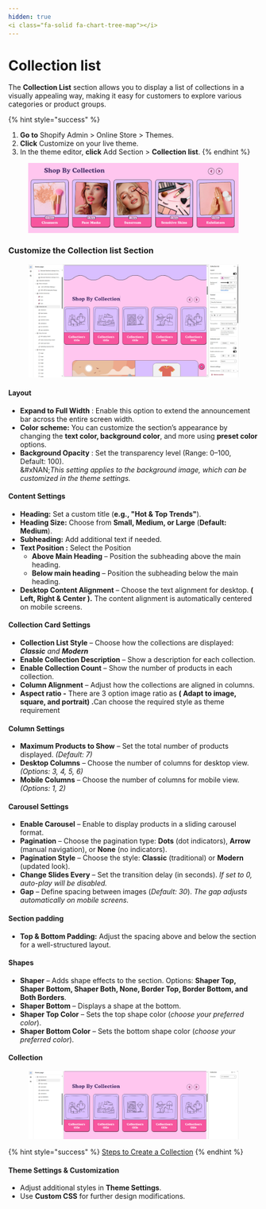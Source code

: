 ```yaml
---
hidden: true
<i class="fa-solid fa-chart-tree-map"></i>
---
```


# Collection list

The **Collection List** section allows you to display a list of collections in a visually appealing way, making it easy for customers to explore various categories or product groups.

{% hint style="success" %}
1. **Go to** Shopify Admin > Online Store > Themes.
2. **Click** Customize on your live theme.
3. In the theme editor, **click** Add Section > **Collection list**.
{% endhint %}

<figure><img src="../.gitbook/assets/collection-list.jpg" alt=""><figcaption></figcaption></figure>

### **Customize the** Collection list **Section**

<figure><img src="../.gitbook/assets/collection-list-01.jpg" alt=""><figcaption></figcaption></figure>

#### **Layout**

* **Expand to Full Width** : Enable this option to extend the announcement bar across the entire screen width.
* **Color scheme:** You can customize the section’s appearance by changing the **text color, background color**, and more using **preset color** options.
* **Background Opacity** : Set the transparency level (Range: 0–100, Default: 100).\
  &#xNAN;_&#x54;his setting applies to the background image, which can be customized in the theme settings._

#### Content Settings

* **Heading:** Set a custom title (**e.g., "Hot & Top Trends"**).
* **Heading Size:** Choose from **Small, Medium, or Large** (**Default: Medium**).
* **Subheading:** Add additional text if needed.
* **Text Position :** Select the Position&#x20;
  * **Above Main Heading** – Position the subheading above the main heading.
  * **Below main heading** – Position the subheading below the main heading.
* **Desktop Content Alignment** – Choose the text alignment for desktop. **( Left, Right & Center ).** The content alignment is automatically centered on mobile screens.

#### **Collection Card Settings**

* **Collection List Style** – Choose how the collections are displayed: _**Classic** and **Modern**_
* **Enable Collection Description** – Show a description for each collection.
* **Enable Collection Count** – Show the number of products in each collection.
* **Column Alignment** – Adjust how the collections are aligned in columns.
* **Aspect ratio -** There are 3 option image ratio as **( Adapt to image, square, and portrait) .**&#x43;an choose the required style as theme requirement

#### **Column Settings**

* **Maximum Products to Show** – Set the total number of products displayed. _(Default: 7)_
* **Desktop Columns** – Choose the number of columns for desktop view. _(Options: 3, 4, 5, 6)_
* **Mobile Columns** – Choose the number of columns for mobile view. _(Options: 1, 2)_

#### **Carousel Settings**

* **Enable Carousel** – Enable to display products in a sliding carousel format.
* **Pagination** – Choose the pagination type: **Dots** (dot indicators), **Arrow** (manual navigation), or **None** (no indicators).
* **Pagination Style** – Choose the style: **Classic** (traditional) or **Modern** (updated look).
* **Change Slides Every** – Set the transition delay (in seconds). _If set to 0, auto-play will be disabled._
* **Gap** – Define spacing between images (_Default: 30_). _The gap adjusts automatically on mobile screens._

#### Section padding

* **Top & Bottom Padding:** Adjust the spacing above and below the section for a well-structured layout.

#### **Shapes**

* **Shaper** – Adds shape effects to the section. Options: **Shaper Top, Shaper Bottom, Shaper Both, None, Border Top, Border Bottom, and Both Borders**.
* **Shaper Bottom** – Displays a shape at the bottom.
* **Shaper Top Color** – Sets the top shape color (_choose your preferred color_).
* **Shaper Bottom Color** – Sets the bottom shape color (_choose your preferred color_).

#### Collection

<figure><img src="../.gitbook/assets/collection-list-02.jpg" alt=""><figcaption></figcaption></figure>

{% hint style="success" %}
[Steps to Create a Collection](https://help.shopify.com/en/manual/products/collections/manual-shopify-collection#create-a-manual-collection)
{% endhint %}

#### **Theme Settings & Customization**

* Adjust additional styles in **Theme Settings**.
* Use **Custom CSS** for further design modifications.
